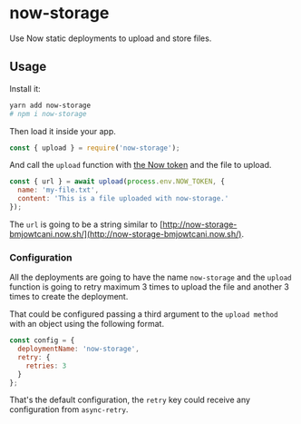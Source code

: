 # now-storage
Use Now static deployments to upload and store files.

## Usage
Install it:

```bash
yarn add now-storage
# npm i now-storage
```

Then load it inside your app.

```js
const { upload } = require('now-storage');
```

And call the `upload` function with [the Now token](https://zeit.co/account/tokens) and the file to upload.

```js
const { url } = await upload(process.env.NOW_TOKEN, {
  name: 'my-file.txt',
  content: 'This is a file uploaded with now-storage.'
});
```

The `url` is going to be a string similar to [http://now-storage-bmjowtcani.now.sh/](http://now-storage-bmjowtcani.now.sh/).

### Configuration
All the deployments are going to have the name `now-storage` and the `upload` function is going to retry maximum 3 times to upload the file and another 3 times to create the deployment.

That could be configured passing a third argument to the `upload method` with an object using the following format.

```js
const config = {
  deploymentName: 'now-storage',
  retry: {
    retries: 3
  }
};
```

That's the default configuration, the `retry` key could receive any configuration from `async-retry`.
